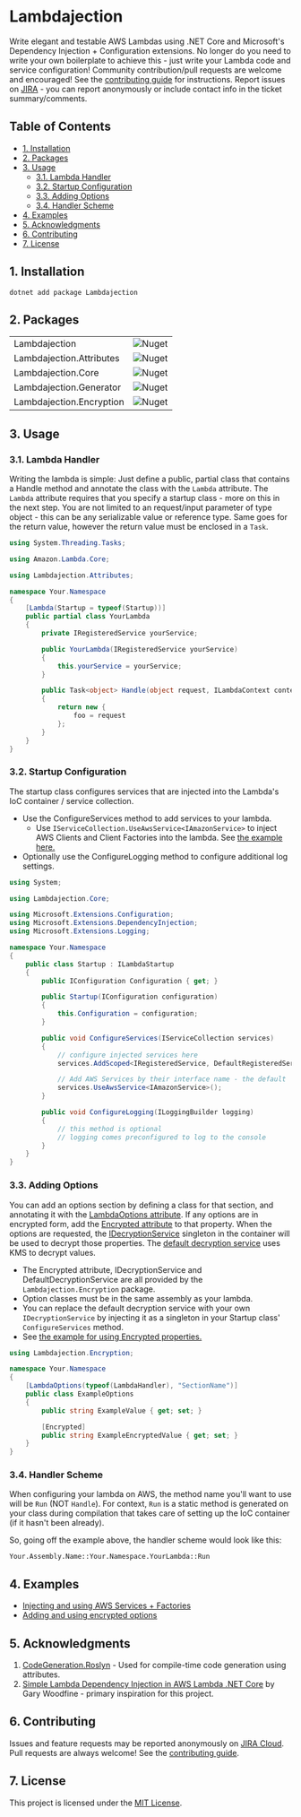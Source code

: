 <!-- omit in toc -->
# Lambdajection 

Write elegant and testable AWS Lambdas using .NET Core and Microsoft's Dependency Injection + Configuration extensions. No longer do you need to write your own boilerplate to achieve this - just write your Lambda code and service configuration!  Community contribution/pull requests are welcome and encouraged! See the [contributing guide](CONTRIBUTING.md) for instructions.  Report issues on [JIRA](https://cythral.atlassian.net/jira/software/c/projects/LAMBJ/issues) - you can report anonymously or include contact info in the ticket summary/comments.

<!-- omit in toc -->
## Table of Contents
- [1. Installation](#1-installation)
- [2. Packages](#2-packages)
- [3. Usage](#3-usage)
  - [3.1. Lambda Handler](#31-lambda-handler)
  - [3.2. Startup Configuration](#32-startup-configuration)
  - [3.3. Adding Options](#33-adding-options)
  - [3.4. Handler Scheme](#34-handler-scheme)
- [4. Examples](#4-examples)
- [5. Acknowledgments](#5-acknowledgments)
- [6. Contributing](#6-contributing)
- [7. License](#7-license)

## 1. Installation

```
dotnet add package Lambdajection
```

## 2. Packages

|                          |                                                                                     |
| ------------------------ | ----------------------------------------------------------------------------------- |
| Lambdajection            | ![Nuget](https://img.shields.io/nuget/v/Lambdajection?style=flat-square)            |
| Lambdajection.Attributes | ![Nuget](https://img.shields.io/nuget/v/Lambdajection.Attributes?style=flat-square) |
| Lambdajection.Core       | ![Nuget](https://img.shields.io/nuget/v/Lambdajection.Core?style=flat-square)       |
| Lambdajection.Generator  | ![Nuget](https://img.shields.io/nuget/v/Lambdajection.Generator?style=flat-square)  |
| Lambdajection.Encryption | ![Nuget](https://img.shields.io/nuget/v/Lambdajection.Encryption?style=flat-square) |

## 3. Usage

### 3.1. Lambda Handler

Writing the lambda is simple: Just define a public, partial class that contains a Handle method and annotate the class with the `Lambda` attribute. The `Lambda` attribute requires that you specify a startup class - more on this in the next step. You are not limited to an request/input parameter of type object - this can be any serializable value or reference type. Same goes for the return value, however the return value must be enclosed in a `Task`.

```cs
using System.Threading.Tasks;

using Amazon.Lambda.Core;

using Lambdajection.Attributes;

namespace Your.Namespace
{
    [Lambda(Startup = typeof(Startup))]
    public partial class YourLambda
    {
        private IRegisteredService yourService;

        public YourLambda(IRegisteredService yourService)
        {
            this.yourService = yourService;
        }

        public Task<object> Handle(object request, ILambdaContext context)
        {
            return new {
                foo = request
            };
        }
    }
}

```

### 3.2. Startup Configuration

The startup class configures services that are injected into the Lambda's IoC container / service collection.

- Use the ConfigureServices method to add services to your lambda.
  - Use `IServiceCollection.UseAwsService<IAmazonService>` to inject AWS Clients and Client Factories into the lambda. See [the example here.](examples/AwsClientFactories)
- Optionally use the ConfigureLogging method to configure additional log settings.

```cs
using System;

using Lambdajection.Core;

using Microsoft.Extensions.Configuration;
using Microsoft.Extensions.DependencyInjection;
using Microsoft.Extensions.Logging;

namespace Your.Namespace
{
    public class Startup : ILambdaStartup
    {
        public IConfiguration Configuration { get; }

        public Startup(IConfiguration configuration)
        {
            this.Configuration = configuration;
        }

        public void ConfigureServices(IServiceCollection services)
        {
            // configure injected services here
            services.AddScoped<IRegisteredService, DefaultRegisteredService>();

            // Add AWS Services by their interface name - the default
            services.UseAwsService<IAmazonService>();
        }

        public void ConfigureLogging(ILoggingBuilder logging)
        {
            // this method is optional
            // logging comes preconfigured to log to the console
        }
    }
}
```

### 3.3. Adding Options

You can add an options section by defining a class for that section, and annotating it with the [LambdaOptions attribute](src/Attributes/LambdaOptionsAttribute.cs). If any options are in encrypted form, add the [Encrypted attribute](src/Encryption/EncryptedAttribute.cs) to that property. When the options are requested, the [IDecryptionService](src/Encryption/IDecryptionService.cs) singleton in the container will be used to decrypt those properties. The [default decryption service](src/Encryption/DefaultDecryptionService.cs) uses KMS to decrypt values.

- The Encrypted attribute, IDecryptionService and DefaultDecryptionService are all provided by the `Lambdajection.Encryption` package.
- Option classes must be in the same assembly as your lambda.
- You can replace the default decryption service with your own `IDecryptionService` by injecting it as a singleton in your Startup class' `ConfigureServices` method.
- See [the example for using Encrypted properties.](examples/EncryptedOptions)

```cs
using Lambdajection.Encryption;

namespace Your.Namespace
{
    [LambdaOptions(typeof(LambdaHandler), "SectionName")]
    public class ExampleOptions
    {
        public string ExampleValue { get; set; }

        [Encrypted]
        public string ExampleEncryptedValue { get; set; }
    }
}
```

### 3.4. Handler Scheme

When configuring your lambda on AWS, the method name you'll want to use will be `Run` (NOT `Handle`). For context, `Run` is a static method is generated on your class during compilation that takes care of setting up the IoC container (if it hasn't been already).

So, going off the example above, the handler scheme would look like this:

```
Your.Assembly.Name::Your.Namespace.YourLambda::Run
```

## 4. Examples

- [Injecting and using AWS Services + Factories](examples/AwsClientFactories)
- [Adding and using encrypted options](examples/EncryptedOptions)

## 5. Acknowledgments

1. [CodeGeneration.Roslyn](https://github.com/aarnott/codegeneration.roslyn) - Used for compile-time code generation using attributes.
2. [Simple Lambda Dependency Injection in AWS Lambda .NET Core](https://dev.to/gary_woodfine/simple-dependency-injection-in-aws-lambda-net-core-n0g) by Gary Woodfine - primary inspiration for this project.

## 6. Contributing

Issues and feature requests may be reported anonymously on [JIRA Cloud](https://cythral.atlassian.net/jira/software/c/projects/LAMBJ/issues).
Pull requests are always welcome! See the [contributing guide](CONTRIBUTING.md).

## 7. License

This project is licensed under the [MIT License](LICENSE.txt).
